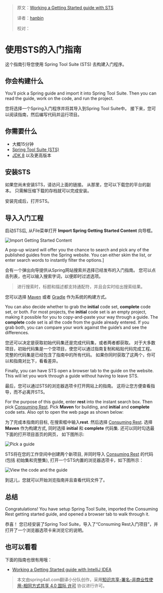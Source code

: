 > 原文：[Working a Getting Started guide with STS](https://spring.io/guides/gs/sts/)
>
> 译者：[hanbin](http://github.com/hanbin)
>
> 校对：

# 使用STS的入门指南

这个指南引导您使用 Spring Tool Suite (STS) 去构建入门程序。

## 你会构建什么

You’ll pick a Spring guide and import it into Spring Tool Suite. Then you can read the guide, work on the code, and run the project.

您将选择一个Spring入门程序并将其导入到Spring Tool Suite中。 接下来，您可以阅读指南，然后编写代码并运行项目。

## 你需要什么

- 大概15分钟
- [Spring Tool Suite (STS)](https://spring.io/tools/sts/all)
- [JDK 8](http://www.oracle.com/technetwork/java/javase/downloads/index.html) 以及更高版本

## 安装STS

如果您尚未安装STS，请访问上面的链接。 从那里，您可以下载您的平台的副本。 只需解压缩下载的存档就可以完成安装。

安装完成后，打开STS。

## 导入入门工程

启动STS后, 从File菜单打开 **Import Spring Getting Started Content** 向导框。

![Import Getting Started Content](https://spring.io/guides/gs/sts/images/1_open_wizard.png)

A pop-up wizard will offer you the chance to search and pick any of the published guides from the Spring website. You can either skim the list, or enter search words to instantly filter the options.]

会有一个弹出向导提供从Spring网站搜索并选择已经发布的入门指南。 您可以点击列表，也可以输入搜索字词，以便即时过滤选项。

> 进行搜索时，标题和描述都支持通配符，并且会实时给出搜索结果。


您可以选择 [Maven](https://spring.io/guides/gs/maven) 或者 [Gradle](https://spring.io/guides/gs/gradle) 作为系统的构建方式。

You can also decide whether to grab the **initial** code set, **complete** code set, or both. For most projects, the **initial** code set is an empty project, making it possible for you to copy-and-paste your way through a guide. The **complete** code set is all the code from the guide already entered. If you grab both, you can compare your work against the guide’s and see the differences.

您还可以决定是获取初始代码集还是完成代码集，或者两者都获取。 对于大多数项目，初始代码集是一个空项目，使您可以通过指南复制和粘贴代码完成工程。 完整的代码集是已经包含了指南中的所有代码。 如果你同时获取了这两个，你可以和指南对比下，看看差异。

Finally, you can have STS open a browser tab to the guide on the website. This will let you work through a guide without having to leave STS.

最后，您可以通过STS的浏览器选项卡打开网站上的指南。 这将让您方便查看指导，而不必离开STS。

For the purpose of this guide, enter **rest** into the instant search box. Then pick [Consuming Rest](https://spring.io/guides/gs/consuming-rest). Pick **Maven** for building, and **initial** and **complete** code sets. Also opt to open the web page as shown below:

为了完成本指南的目标,  在搜索框中输入**rest**. 然后选择 [Consuming Rest](https://spring.io/guides/gs/consuming-rest). 选择 **Maven** 作为构建方式, 同时选择 **initial** 和 **complete** 代码集. 还可以同时勾选最下面的打开项目首页的网页， 如下图所示:

![Pick a guide](https://spring.io/guides/gs/sts/images/3_wizard.png)

STS将在您的工作空间中创建两个新项目, 并同时导入 [Consuming Rest](https://spring.io/guides/gs/consuming-rest) 的代码 (包括 初始集和完整集), 打开一个STS内置的浏览器选项卡，如下图所示：

![View the code and the guide](https://spring.io/guides/gs/sts/images/4_after-import.png)

到这儿，您就可以开始浏览指南并且查看代码文件了。

## 总结

Congratulations! You have setup Spring Tool Suite, imported the Consuming Rest getting started guide, and opened a browser tab to walk through it.

恭喜！ 您已经安装了Spring Tool Suite，导入了“Consuming Rest入门项目”，并打开了一个浏览器选项卡来浏览它的说明。

## 也可以看看

下面的指南也很有用哦：

- [Working a Getting Started guide with IntelliJ IDEA](https://spring.io/guides/gs/intellij-idea/)
> 本文由spring4all.com翻译小分队创作，采用[知识共享-署名-非商业性使用-相同方式共享 4.0 国际 许可](http://creativecommons.org/licenses/by-nc-sa/4.0/) 协议进行许可。
